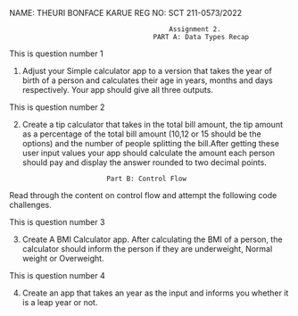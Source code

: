 NAME: THEURI BONFACE KARUE 
REG NO: SCT 211-0573/2022                          
                            
                            
                            
                                            Assignment 2.
                                        PART A: Data Types Recap

This is question number 1

1. Adjust your Simple calculator app to a version that takes the year of birth of a person and calculates their age in years, months and days respectively. Your app should give all three outputs.


This is question number 2

2. Create a tip calculator that takes in the total bill amount, the tip amount as a percentage of the total bill amount (10,12 or 15 should be the options) and the number of people splitting the bill.After getting these user input values your app should calculate the amount each person should pay and display the answer rounded to two decimal points.




                            Part B: Control Flow
Read through the content on control flow and attempt the following code challenges.


This is question number 3

3. Create A BMI Calculator app. After calculating the BMI of a person, the calculator should inform the person if they are underweight, Normal weight or Overweight.


This is question number 4

4. Create an app that takes an year as the input and informs you whether it is a leap year or
not.
